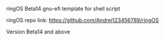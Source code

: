 ringOS Beta14 gnu-efi template for shell script

ringOS repo link: https://github.com/Andrej123456789/ringOS

Version Beta14 and above
